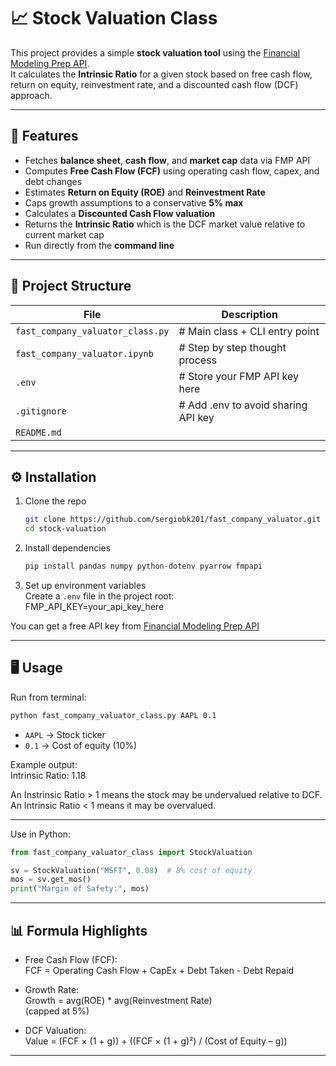# 📈 Stock Valuation Class

This project provides a simple **stock valuation tool** using the [Financial Modeling Prep API](https://site.financialmodelingprep.com/developer/docs).  
It calculates the **Intrinsic Ratio** for a given stock based on free cash flow, return on equity, reinvestment rate, and a discounted cash flow (DCF) approach.  

---

## 🚀 Features
- Fetches **balance sheet**, **cash flow**, and **market cap** data via FMP API  
- Computes **Free Cash Flow (FCF)** using operating cash flow, capex, and debt changes  
- Estimates **Return on Equity (ROE)** and **Reinvestment Rate**  
- Caps growth assumptions to a conservative **5% max**  
- Calculates a **Discounted Cash Flow valuation**  
- Returns the **Intrinsic Ratio** which is the DCF market value relative to current market cap  
- Run directly from the **command line**  

---

## 📂 Project Structure

| File | Description |
|----------|-------------|
| `fast_company_valuator_class.py` | # Main class + CLI entry point
| `fast_company_valuator.ipynb` | # Step by step thought process
| `.env` | # Store your FMP API key here
| `.gitignore` | # Add .env to avoid sharing API key
| `README.md` |


---

## ⚙️ Installation

1. Clone the repo
   ```bash  
   git clone https://github.com/sergiobk201/fast_company_valuator.git
   cd stock-valuation
   ```
2. Install dependencies  
   ```bash
   pip install pandas numpy python-dotenv pyarrow fmpapi  
   ```
4. Set up environment variables  
   Create a `.env` file in the project root:  
   FMP_API_KEY=your_api_key_here  

You can get a free API key from [Financial Modeling Prep API](https://site.financialmodelingprep.com/developer/docs)

---

## 🖥️ Usage

Run from terminal:
```bash
python fast_company_valuator_class.py AAPL 0.1  
```
- `AAPL` → Stock ticker  
- `0.1` → Cost of equity (10%)  

Example output:  
Intrinsic Ratio: 1.18  

An Instrinsic Ratio > 1 means the stock may be undervalued relative to DCF.  
An Intrinsic Ratio < 1 means it may be overvalued.  

---

Use in Python:  
```python
from fast_company_valuator_class import StockValuation  

sv = StockValuation("MSFT", 0.08)  # 8% cost of equity  
mos = sv.get_mos()  
print("Margin of Safety:", mos)  
```
---

## 📊 Formula Highlights
- Free Cash Flow (FCF):  
  FCF = Operating Cash Flow + CapEx + Debt Taken - Debt Repaid  

- Growth Rate:  
  Growth = avg(ROE) * avg(Reinvestment Rate)  
  (capped at 5%)  

- DCF Valuation:  
  Value = (FCF × (1 + g)) + ((FCF × (1 + g)²) / (Cost of Equity – g))  

---


